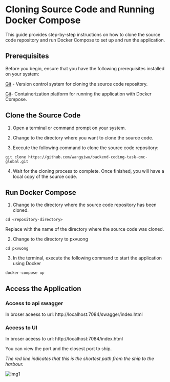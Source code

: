 # Cloning Source Code and Running Docker Compose
This guide provides step-by-step instructions on how to clone the source code repository and run Docker Compose to set up and run the application.

## Prerequisites

Before you begin, ensure that you have the following prerequisites installed on your system:

[Git](https://git-scm.com/) - Version control system for cloning the source code repository.

[Git](https://www.docker.com/)- Containerization platform for running the application with Docker Compose.

## Clone the Source Code

1. Open a terminal or command prompt on your system.

2. Change to the directory where you want to clone the source code.

3. Execute the following command to clone the source code repository:

```
git clone https://github.com/wangyiwu/backend-coding-task-cmc-global.git
```

4. Wait for the cloning process to complete. Once finished, you will have a local copy of the source code.

## Run Docker Compose

1. Change to the directory where the source code repository has been cloned.

```
cd <repository-directory>
```

Replace <repository-directory> with the name of the directory where the source code was cloned.

2. Change to the directory to pxvuong

```
cd pxvuong
```

3. In the terminal, execute the following command to start the application using Docker 
```
docker-compose up
```

## Access the Application


### Access to api swagger

In broser aceess to url: http://localhost:7084/swagger/index.html

### Access to UI

In broser aceess to url: http://localhost:7084/index.html

You can view the port and the closest port to ship.

*The red line indicates that this is the shortest path from the ship to the harbour.*

![img1](https://i.imgur.com/TGIGdEm.png)